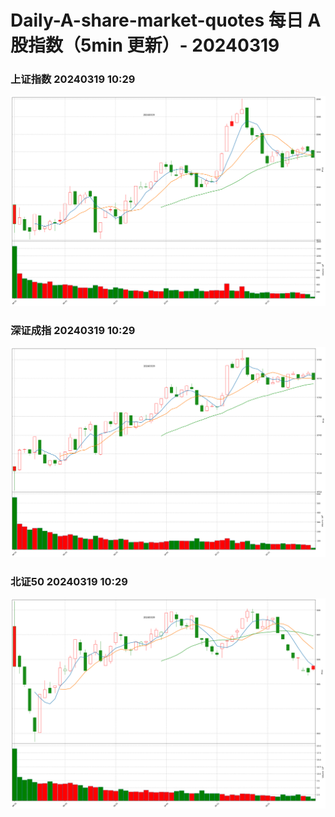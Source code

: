 
# Daily-A-share-market-quotes 每日 A 股指数（5min 更新）- 20240319

### 上证指数 20240319 10:29
![](./fig/2024/3/20240319-sh000001.png)

### 深证成指 20240319 10:29
![](./fig/2024/3/20240319-sz399001.png)

### 北证50 20240319 10:29
![](./fig/2024/3/20240319-bj899050.png)
